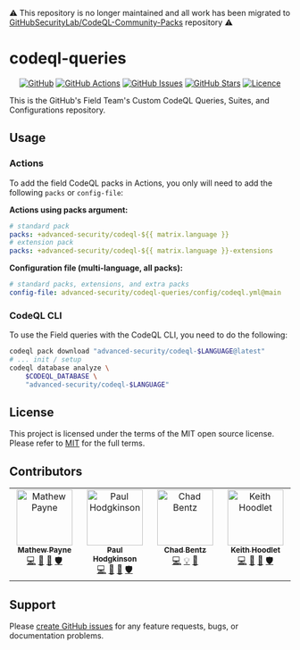 ⚠️ This repository is no longer maintained and all work has been migrated to [GitHubSecurityLab/CodeQL-Community-Packs](https://github.com/GitHubSecurityLab/CodeQL-Community-Packs) repository ⚠️

# codeql-queries

<!-- markdownlint-disable -->
<div align="center">

[![GitHub](https://img.shields.io/badge/github-%23121011.svg?style=for-the-badge&logo=github&logoColor=white)](https://github.com/advanced-security/codeql-queries)
[![GitHub Actions](https://img.shields.io/github/actions/workflow/status/advanced-security/codeql-queries/release-main.yml?style=for-the-badge)](https://github.com/advanced-security/codeql-queries/actions/workflows/release-main.yml?query=branch%3Amain)
[![GitHub Issues](https://img.shields.io/github/issues/advanced-security/codeql-queries?style=for-the-badge)](https://github.com/advanced-security/codeql-queries/issues)
[![GitHub Stars](https://img.shields.io/github/stars/advanced-security/codeql-queries?style=for-the-badge)](https://github.com/advanced-security/codeql-queries)
[![Licence](https://img.shields.io/github/license/Ileriayo/markdown-badges?style=for-the-badge)](./LICENSE)

</div>
<!-- markdownlint-restore -->

This is the GitHub's Field Team's Custom CodeQL Queries, Suites, and Configurations repository.

## Usage

### Actions

To add the field CodeQL packs in Actions, you only will need to add the following `packs` or `config-file`:

**Actions using packs argument:**

```yaml
# standard pack
packs: +advanced-security/codeql-${{ matrix.language }}
# extension pack
packs: +advanced-security/codeql-${{ matrix.language }}-extensions
```

**Configuration file (multi-language, all packs):**

```yaml
# standard packs, extensions, and extra packs
config-file: advanced-security/codeql-queries/config/codeql.yml@main
```

### CodeQL CLI

To use the Field queries with the CodeQL CLI, you need to do the following:

```bash
codeql pack download "advanced-security/codeql-$LANGUAGE@latest"
# ... init / setup
codeql database analyze \
    $CODEQL_DATABASE \
    "advanced-security/codeql-$LANGUAGE"
```

## License

This project is licensed under the terms of the MIT open source license. Please refer to [MIT](./LICENSE) for the full terms.

## Contributors

<!-- ALL-CONTRIBUTORS-LIST:START - Do not remove or modify this section -->
<!-- prettier-ignore-start -->
<!-- markdownlint-disable -->
<table>
  <tbody>
    <tr>
      <td align="center" valign="top" width="20%"><a href="https://geekmasher.dev"><img src="https://avatars.githubusercontent.com/u/2772944?v=3?s=100" width="100px;" alt="Mathew Payne"/><br /><sub><b>Mathew Payne</b></sub></a><br /><a href="https://github.com/advanced-security/codeql-queries/commits?author=geekmasher" title="Code">💻</a> <a href="#research-geekmasher" title="Research">🔬</a> <a href="#maintenance-geekmasher" title="Maintenance">🚧</a> <a href="#security-geekmasher" title="Security">🛡️</a></td>
      <td align="center" valign="top" width="20%"><a href="https://aegilops.github.io/"><img src="https://avatars.githubusercontent.com/u/41705651?v=3?s=100" width="100px;" alt="Paul Hodgkinson"/><br /><sub><b>Paul Hodgkinson</b></sub></a><br /><a href="https://github.com/advanced-security/codeql-queries/commits?author=aegilops" title="Code">💻</a> <a href="#ideas-aegilops" title="Ideas, Planning, & Feedback">🤔</a> <a href="#research-aegilops" title="Research">🔬</a> <a href="#security-aegilops" title="Security">🛡️</a></td>
      <td align="center" valign="top" width="20%"><a href="https://felickz.github.io/"><img src="https://avatars.githubusercontent.com/u/1760475?v=3?s=100" width="100px;" alt="Chad Bentz"/><br /><sub><b>Chad Bentz</b></sub></a><br /><a href="https://github.com/advanced-security/codeql-queries/commits?author=felickz" title="Code">💻</a> <a href="#example-felickz" title="Examples">💡</a> <a href="#ideas-felickz" title="Ideas, Planning, & Feedback">🤔</a></td>
      <td align="center" valign="top" width="20%"><a href="https://securing.dev"><img src="https://avatars.githubusercontent.com/u/22803099?v=4" width="100px;" alt="Keith Hoodlet"/><br /><sub><b>Keith Hoodlet</b></sub></a><br /><a href="https://github.com/advanced-security/codeql-queries/commits?author=securingdev" title="Code">💻</a> <a href="#research-securingdev" title="Research">🔬</a> <a href="#maintenance-securingdev" title="Maintenance">🚧</a> <a href="#security-securingdev" title="Security">🛡️</a></td>
    </tr>
  </tbody>
</table>

<!-- markdownlint-restore -->
<!-- prettier-ignore-end -->

<!-- ALL-CONTRIBUTORS-LIST:END -->

## Support

Please [create GitHub issues](https://github.com/advanced-security/brew-dependency-submission-action) for any feature requests, bugs, or documentation problems.
